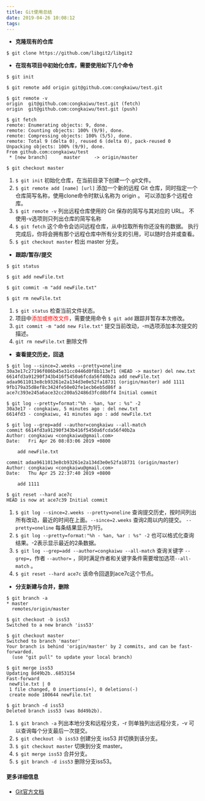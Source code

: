 ```yaml
---
title: Git使用总结
date: 2019-04-26 10:08:12
tags:
---
```

* **克隆现有的仓库**
```
$ git clone https://github.com/libgit2/libgit2
```

* **在现有项目中初始化仓库，需要使用如下几个命令**
```
$ git init 

$ git remote add origin git@github.com:congkaiwu/test.git 

$ git remote -v 
origin  git@github.com:congkaiwu/test.git (fetch)
origin  git@github.com:congkaiwu/test.git (push)

$ git fetch
remote: Enumerating objects: 9, done.
remote: Counting objects: 100% (9/9), done.
remote: Compressing objects: 100% (5/5), done.
remote: Total 9 (delta 0), reused 6 (delta 0), pack-reused 0
Unpacking objects: 100% (9/9), done.
From github.com:congkaiwu/test
 * [new branch]      master     -> origin/master

$ git checkout master

```
   1. `$ git init` 初始化仓库，在当前目录下创建一个.git文件。
   2. `$ git remote add [name] [url]` 添加一个新的远程 Git 仓库，同时指定一个仓库简写名称，使用clone命令时默认名称为 origin 。 可以添加多个远程仓库。
   3. `$ git remote -v` 列出远程仓库使用的 Git 保存的简写与其对应的 URL。 不使用-v选项则只列出仓库的简写名称
   4. `$ git fetch` 这个命令会访问远程仓库，从中拉取所有你还没有的数据。 执行完成后，你将会拥有那个远程仓库中所有分支的引用，可以随时合并或查看。
   5. `$ git checkout master` 检出 master 分支。

* **跟踪/暂存/提交**
```
$ git status

$ git add newFile.txt

$ git commit -m "add newFile.txt"

$ git rm newFile.txt

```
   1. `$ git status` 检查当前文件状态。
   2. 项目中<font color=red>添加或修改文件</font>，需要使用命令 `$ git add` 跟踪并暂存本次修改。
   3. `git commit -m "add new File.txt"` 提交当前改动，-m选项添加本次提交的描述。
   4. `git rm newFile.txt` 删除文件

* **查看提交历史，回退**
```
$ git log --since=2.weeks --pretty=oneline
30a3e17c27196f086b45e31cc0446d0f8b113ef1 (HEAD -> master) del new.txt
6614fd3a91290f343b416f5450a6fcda56f40b2a add newFile.txt
adaa9611013e8cb93261e2a134d3e0e52fa18731 (origin/master) add 1111
9fb179a35d8ef8c3424fe50e02fe1ecb6eb5d86f a
ace7c393e245a6ace32cc200a52486d3fcd8bff4 Initial commit

$ git log --pretty=format:"%h - %an, %ar : %s" -2
30a3e17 - congkaiwu, 5 minutes ago : del new.txt
6614fd3 - congkaiwu, 41 minutes ago : add newFile.txt

$ git log --grep=add --author=congkaiwu --all-match
commit 6614fd3a91290f343b416f5450a6fcda56f40b2a
Author: congkaiwu <congkaiwu@gmail.com>
Date:   Fri Apr 26 08:03:06 2019 +0800

    add newFile.txt

commit adaa9611013e8cb93261e2a134d3e0e52fa18731 (origin/master)
Author: congkaiwu <congkaiwu@gmail.com>
Date:   Thu Apr 25 22:37:40 2019 +0800

    add 1111

$ git reset --hard ace7c
HEAD is now at ace7c39 Initial commit

```
   1. `$ git log --since=2.weeks --pretty=oneline` 查询提交历史，按时间列出所有改动，最近的时间在上面。`--since=2.weeks` 查询2周以内的提交。 `--pretty=oneline` 每条结果显示为1行。
   2. `$ git log --pretty=format:"%h - %an, %ar : %s" -2` 也可以格式化查询结果。-2表示显示最近的2条数据。
   3. `$ git log --grep=add --author=congkaiwu --all-match` 查询关键字 `--grep=`，作者 `--author=` ，同时满足作者和关键字条件需要增加选项`--all-match` 。
   4. `$ git reset --hard ace7c` 该命令回退到ace7c这个节点。

* **分支新建与合并，删除**
```
$ git branch -a
* master
  remotes/origin/master

$ git checkout -b iss53
Switched to a new branch 'iss53'

$ git checkout master
Switched to branch 'master'
Your branch is behind 'origin/master' by 2 commits, and can be fast-forwarded.
  (use "git pull" to update your local branch)

$ git merge iss53
Updating 8d49b2b..6853154
Fast-forward
 newFile.txt | 0
 1 file changed, 0 insertions(+), 0 deletions(-)
 create mode 100644 newFile.txt

$ git branch -d iss53
Deleted branch iss53 (was 8d49b2b).

```
   1. `$ git branch -a` 列出本地分支和远程分支，-r 则单独列出远程分支，-v 可以查询每个分支最后一次提交。
   2. `$ git checkout -b iss53` 创建分支 iss53 并切换到该分支。
   3. `$ git checkout master` 切换到分支 master。
   4. `$ git merge iss53` 合并分支。
   5. `$ git branch -d iss53` 删除分支iss53。

#### 更多详细信息
* [Git官方文档]("https://git-scm.com/book/en/v2")